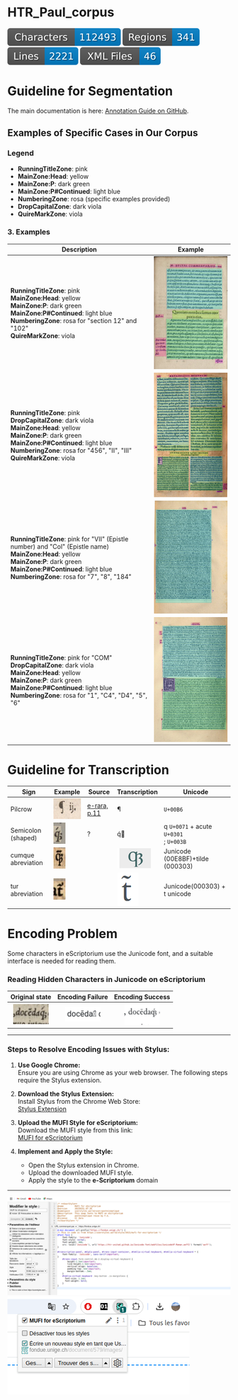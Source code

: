 # HTR_Paul_corpus

![characters badge](badges/characters.svg) ![regions badge](badges/regions.svg) ![lines badge](badges/lines.svg) ![files badge](badges/files.svg)

# Guideline for Segmentation

The main documentation  is here: [Annotation Guide on GitHub](https://github.com/DEFI-COLaF/LADaS/blob/main/AnnotationGuide.md).

## Examples of Specific Cases in Our Corpus

### Legend
- **RunningTitleZone**: pink
- **MainZone:Head**: yellow
- **MainZone:P**: dark green
- **MainZone:P#Continued**: light blue
- **NumberingZone**: rosa (specific examples provided)
- **DropCapitalZone**: dark viola
- **QuireMarkZone**: viola

### 3. Examples

| Description | Example |
| -------- | ------- |
| **RunningTitleZone**: pink <br/> **MainZone:Head**: yellow <br/> **MainZone:P**: dark green <br/> **MainZone:P#Continued**: light blue <br/> **NumberingZone**: rosa for "section 12" and "102" <br/> **QuireMarkZone**: viola | <img src="/pictures/Bucer_Eph_1.png" width="300"/> |
| **RunningTitleZone**: pink <br/> **DropCapitalZone**: dark viola <br/> **MainZone:Head**: yellow <br/> **MainZone:P**: dark green <br/> **MainZone:P#Continued**: light blue <br/> **NumberingZone**: rosa for "456", "II", "III" <br/> **QuireMarkZone**: viola | <img src="/pictures/Bucer_Rm_1.png" width="300"/> |
| **RunningTitleZone**: pink for "VII" (Epistle number) and "Col" (Epistle name) <br/> **MainZone:Head**: yellow <br/> **MainZone:P**: dark green <br/> **MainZone:P#Continued**: light blue <br/> **NumberingZone**: rosa for "7", "8", "184" | <img src="/pictures/Lefevre_1.png" width="300"/> |
| **RunningTitleZone**: pink for "COM" <br/> **DropCapitalZone**: dark viola <br/> **MainZone:Head**: yellow <br/> **MainZone:P**: dark green <br/> **MainZone:P#Continued**: light blue <br/> **NumberingZone**: rosa for "1", "C4", "D4", "5", "6" | <img src="/pictures/Lefevre_2.png" width="300"/> |


# Guideline for Transcription

| **Sign**             | **Example**                                                                                          | **Source**                                  | **Transcription** | **Unicode** |
|----------------------|-----------------------------------------------------------------------------------------------------|--------------------------------------------|-------------------|-------------|
| Pilcrow              | <img src="https://github.com/FourbeFlo/Lambertus/blob/main/images/piedDeMouche_1.jpg" alt="Pillcrow" width="85" height="47"> | [e-rara, p.11](https://doi.org/10.3931/e-rara-6338) | ¶                 |     `U+00B6`        |
| Semicolon (shaped)   | <img src="https://github.com/FourbeFlo/Lambertus/blob/main/images/semi-colon%20shapped.png" alt="semi-colon" width="27" height="48"> | ?                                            | q́               | q `U+0071` + acute `U+0301` <br> ; `U+003B`             |
|cumque abreviation | <img src="pictures/mysteria_litterae/cumque_abreviation.png" alt="cumque" width="27" height="48"> | | <img src="pictures/mysteria_litterae/que_ligature.png" alt="cumque" width="76" height="45"> | Junicode (00E8BF)+tilde (000303)|
|tur abreviation  | <img src="pictures/mysteria_litterae/tur_abreviation.png" alt="tur" width="27" height="48"> || <img src="pictures/mysteria_litterae/tur_online.png" alt="cumque" width="48" height="75">| Junicode(000303)  + t unicode|

# Encoding Problem
Some characters in eScriptorium use the Junicode font, and a suitable interface is needed for reading them.

### Reading Hidden Characters in Junicode on eScriptorium

| Original state | Encoding Failure | Encoding Success |
|:----------------:|:-----------------:|:----------------:|
| <img src="./pictures/stylus/qligature.png" width="80"> |  <img src="./pictures/stylus/encodingfail.png" width="80"> | <img src="./pictures/stylus/encoding_working.png" width="80">|

---

### Steps to Resolve Encoding Issues with Stylus:

1. **Use Google Chrome:**  
   Ensure you are using Chrome as your web browser. The following steps require the Stylus extension.

2. **Download the Stylus Extension:**  
   Install Stylus from the Chrome Web Store:  
   [Stylus Extension](https://chromewebstore.google.com/detail/stylus/clngdbkpkpeebahjckkjfobafhncgmne)

3. **Upload the MUFI Style for eScriptorium:**  
   Download the MUFI style from this link:  
   [MUFI for eScriptorium](https://userstyles.world/style/3915/mufi-for-escriptorium)

4. **Implement and Apply the Style:**  
   - Open the Stylus extension in Chrome.  
   - Upload the downloaded MUFI style.  
   - Apply the style to the **e-Scriptorium** domain
---

<img src="./pictures/stylus/change_stylecss.png" > <br/>
<img src="./pictures/stylus/plugin_stylus.png" > <br/>
     


